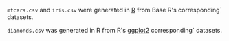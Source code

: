 
`mtcars.csv` and `iris.csv` were generated in [R](https://en.wikipedia.org/wiki/R_(programming_language)) from Base R's corresponding` datasets.

`diamonds.csv` was generated in R from R's [ggplot2](https://ggplot2.tidyverse.org/) corresponding` datasets.

